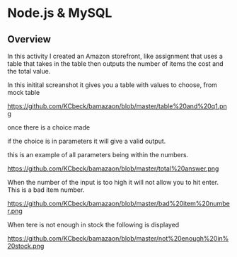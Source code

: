 # Node.js & MySQL

## Overview

In this activity I created an Amazon storefront, like assignment that uses a table that takes in the table then outputs the number of items the cost and the total value.

In this initital screanshot it gives you a table with values to choose, from mock table

https://github.com/KCbeck/bamazaon/blob/master/table%20and%20q1.png 

once there is a choice made

if the choice is in parameters it will give a valid output. 

this is an example of all parameters being within the numbers. 

https://github.com/KCbeck/bamazaon/blob/master/total%20answer.png

When the number of the input is too high it will not allow you to hit enter. This is a bad item number. 

https://github.com/KCbeck/bamazaon/blob/master/bad%20item%20number.png

When tere is not enough in stock the following is displayed 

https://github.com/KCbeck/bamazaon/blob/master/not%20enough%20in%20stock.png
